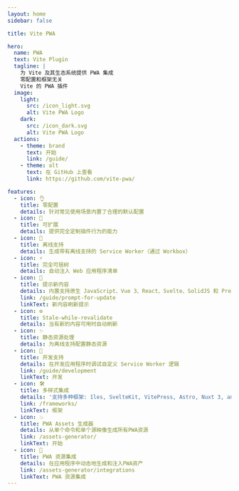 ```yaml
---
layout: home
sidebar: false

title: Vite PWA

hero:
  name: PWA
  text: Vite Plugin
  tagline: |
    为 Vite 及其生态系统提供 PWA 集成
    零配置和框架无关
    Vite 的 PWA 插件
  image:
    light:
      src: /icon_light.svg
      alt: Vite PWA Logo
    dark:
      src: /icon_dark.svg
      alt: Vite PWA Logo
  actions:
    - theme: brand
      text: 开始
      link: /guide/
    - theme: alt
      text: 在 GitHub 上查看
      link: https://github.com/vite-pwa/

features:
  - icon: 👌
    title: 零配置
    details: 针对常见使用场景内置了合理的默认配置
  - icon: 🔩
    title: 可扩展
    details: 提供完全定制插件行为的能力
  - icon: 🔌
    title: 离线支持
    details: 生成带有离线支持的 Service Worker（通过 Workbox）
  - icon: ⚡
    title: 完全可摇树
    details: 自动注入 Web 应用程序清单
  - icon: 💬
    title: 提示新内容
    details: 内置支持原生 JavaScript、Vue 3、React、Svelte、SolidJS 和 Preact
    link: /guide/prompt-for-update
    linkText: 新内容刷新提示
  - icon: ⚙️
    title: Stale-while-revalidate
    details: 当有新的内容可用时自动刷新
  - icon: ✨
    title: 静态资源处理
    details: 为离线支持配置静态资源
  - icon: 🐞
    title: 开发支持
    details: 在开发应用程序时调试自定义 Service Worker 逻辑
    link: /guide/development
    linkText: 开发
  - icon: 🛠️
    title: 多样式集成
    details: '支持多种框架: îles, SvelteKit, VitePress, Astro, Nuxt 3, and Remix'
    link: /frameworks/
    linkText: 框架
  - icon: 💥
    title: PWA Assets 生成器
    details: 从单个命令和单个源映像生成所有PWA资源
    link: /assets-generator/
    linkText: 开始
  - icon: 🚀
    title: PWA 资源集成
    details: 在应用程序中动态地生成和注入PWA资产
    link: /assets-generator/integrations
    linkText: PWA 资源集成
---
```


